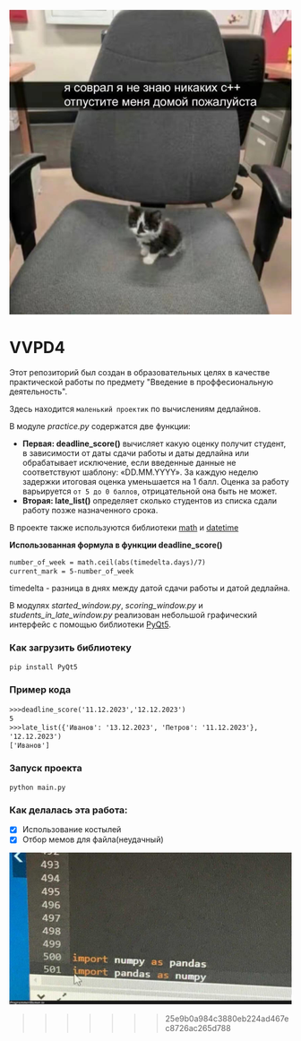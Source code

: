 
![pctr_cat](https://raw.githubusercontent.com/Evzett/vvpd4/task%231/photo_2023-12-21_23-15-54.jpg)
# VVPD4
Этот репозиторий был создан в образовательных целях в качестве практической работы по предмету "Введение в проффесиональную деятельность".

Здесь находится `маленький проектик` по вычислениям дедлайнов.

В модуле *practice.py* содержатся две функции:
* **Первая: deadline_score()** вычисляет какую оценку 
    получит студент, в зависимости от даты сдачи работы и даты дедлайна или обрабатывает исключение, если
    введенные данные не соответствуют шаблону: «DD.MM.YYYY».
    За каждую неделю задержки итоговая оценка уменьшается на 1 балл.
    Оценка за работу варьируется `от 5 до 0 баллов`, отрицательной
    она быть не может.
* **Вторая: late_list()** определяет сколько студентов из списка сдали работу
    позже назначенного срока.

В проекте также используются библиотеки [math](https://docs.python.org/3/library/math.html) и [datetime](https://docs.python.org/3/library/datetime.html)

**Использованная формула в  функции deadline_score()**
```
number_of_week = math.ceil(abs(timedelta.days)/7)
current_mark = 5-number_of_week
```
timedelta - разница в днях между датой сдачи работы и датой дедлайна.

 В модулях *started_window.py*, *scoring_window.py* и *students_in_late_window.py* реализован небольшой графический интерфейс с помощью библиотеки [PyQt5](https://pypi.org/project/PyQt5/).


### Как загрузить библиотеку
```
pip install PyQt5
```
### Пример кода
```
>>>deadline_score('11.12.2023','12.12.2023')
5
>>>late_list({'Иванов': '13.12.2023', 'Петров': '11.12.2023'}, '12.12.2023')
['Иванов']
```

### Запуск проекта
```
python main.py
```
### Как делалась эта работа:
- [X] Использование костылей
- [X] Отбор мемов для файла(неудачный)

![сложный выбор](https://raw.githubusercontent.com/Evzett/vvpd4/task%231/import%20numpy.jpg)
>>>>>>> 25e9b0a984c3880eb224ad467ec8726ac265d788
